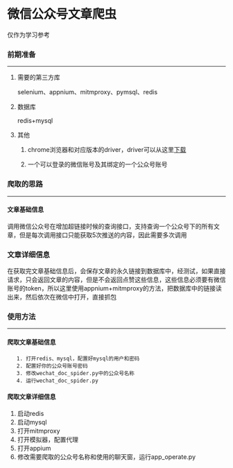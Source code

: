 # 微信公众号文章爬虫
仅作为学习参考

### 前期准备

---

1. 需要的第三方库

   selenium、appnium、mitmproxy、pymsql、redis

2. 数据库

   redis+mysql

3. 其他

   1. chrome浏览器和对应版本的driver，driver可以从这里[下载](http://npm.taobao.org/mirrors/chromedriver/)

   2. 一个可以登录的微信账号及其绑定的一个公众号账号



### 爬取的思路

---

#### 文章基础信息

调用微信公众号在增加超链接时候的查询接口，支持查询一个公众号下的所有文章，但是每次调用接口只能获取5次推送的内容，因此需要多次调用

### 文章详细信息

在获取完文章基础信息后，会保存文章的永久链接到数据库中，经测试，如果直接请求，只会返回文章的内容，但是不会返回点赞这些信息，这些信息必须要有微信账号的token，所以这里使用appnium+mitmproxy的方法，把数据库中的链接读出来，然后依次在微信中打开，直接抓包



### 使用方法

---

#### 爬取文章基础信息

       1. 打开redis、mysql，配置好mysql的用户和密码
       2. 配置好你的公众号账号密码
       3. 修改wechat_doc_spider.py中的公众号名称
       4. 运行wechat_doc_spider.py

#### 爬取文章详细信息

1. 启动redis
2. 启动mysql
3. 打开mitmproxy
4. 打开模拟器，配置代理
5. 打开appium
6. 修改需要爬取的公众号名称和使用的聊天窗，运行app_operate.py
